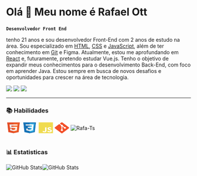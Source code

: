# Olá 👋 Meu nome é Rafael Ott

**`Desenvolvedor Front End`**

tenho 21 anos e sou desenvolvedor Front-End com 2 anos de estudo na área. Sou especializado em [HTML](https://github.com/rafaelottdev/estudos-html-css), 
[CSS](https://github.com/rafaelottdev/estudos-html-css) e [JavaScript](https://github.com/rafaelottdev/estudos-javascript), além de ter conhecimento em [Git](https://github.com/rafaelottdev/estudos-git-github) e Figma. 
Atualmente, estou me aprofundando em [React]() e, futuramente, pretendo estudar Vue.js. Tenho o objetivo de expandir meus conhecimentos para o desenvolvimento Back-End, com foco em aprender Java. 
Estou sempre em busca de novos desafios e oportunidades para crescer na área de tecnologia.

<div>
  <a href="" target="_blank"><img src="https://img.shields.io/badge/Portfolio-E23237?style=for-the-badge&logo=angularjs&logoColor=white" target="_blank"></a> 
  <a href="" target="_blank"><img src="https://img.shields.io/badge/-LinkedIn-%230077B5?style=for-the-badge&logo=linkedin&logoColor=white" target="_blank"></a>
  <a href="" target="_blank"><img src="https://img.shields.io/badge/Curriculo-FAAB00?style=for-the-badge&logo=angularjs&logoColor=white" target="_blank"></a> 
</div>

___

### 📚 Habilidades

<div style="display: inline_block">
  <img align="center" alt="Rafa-HTML" height="30" width="40" src="https://raw.githubusercontent.com/devicons/devicon/master/icons/html5/html5-original.svg">
  <img align="center" alt="Rafa-CSS" height="30" width="40" src="https://raw.githubusercontent.com/devicons/devicon/master/icons/css3/css3-original.svg">
  <img align="center" alt="Rafa-Js" height="30" width="40" src="https://raw.githubusercontent.com/devicons/devicon/master/icons/javascript/javascript-plain.svg">
  <img align="center" alt="Rafa-Ts" height="30" width="40" src="https://raw.githubusercontent.com/devicons/devicon/master/icons/git/git-plain.svg">
  <img align="center" alt="Rafa-Ts" height="25" width="30" src="https://www.svgrepo.com/show/303210/figma-1-logo.svg">
</div>

<br/>

### 📊 Estatisticas

<div>
  <img src="https://github-readme-stats.vercel.app/api?username=rafaelottdev&show_icons=true&theme=vision-friendly-dark&locale=pt-br" 
    alt="GitHub Stats"
    height="170px"
    align="left" />

  <img src="https://github-readme-stats.vercel.app/api/top-langs/?username=rafaelottdev&layout=compact&theme=vision-friendly-dark&custom_title=Tecnologias&hide=Text" 
    alt="GitHub Stats"
    height="170px"
    align="left" />
</div>




